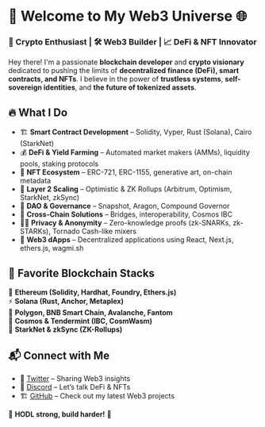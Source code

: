 # 🚀 Welcome to My Web3 Universe 🌐  

### 🏦 Crypto Enthusiast | 🛠️ Web3 Builder | 📈 DeFi & NFT Innovator  

Hey there! I'm a passionate **blockchain developer** and **crypto visionary** dedicated to pushing the limits of **decentralized finance (DeFi), smart contracts, and NFTs**. I believe in the power of **trustless systems**, **self-sovereign identities**, and **the future of tokenized assets**.  

## 🔥 What I Do  

- 🏗 **Smart Contract Development** – Solidity, Vyper, Rust (Solana), Cairo (StarkNet)  
- 💰 **DeFi & Yield Farming** – Automated market makers (AMMs), liquidity pools, staking protocols  
- 🎨 **NFT Ecosystem** – ERC-721, ERC-1155, generative art, on-chain metadata  
- 🔗 **Layer 2 Scaling** – Optimistic & ZK Rollups (Arbitrum, Optimism, StarkNet, zkSync)  
- 🤖 **DAO & Governance** – Snapshot, Aragon, Compound Governor  
- 🔄 **Cross-Chain Solutions** – Bridges, interoperability, Cosmos IBC  
- 🏴‍☠️ **Privacy & Anonymity** – Zero-knowledge proofs (zk-SNARKs, zk-STARKs), Tornado Cash-like mixers  
- 🚀 **Web3 dApps** – Decentralized applications using React, Next.js, ethers.js, wagmi.sh  

## 📜 Favorite Blockchain Stacks  

🦄 **Ethereum (Solidity, Hardhat, Foundry, Ethers.js)**  
⚡ **Solana (Rust, Anchor, Metaplex)**  
🦊 **Polygon, BNB Smart Chain, Avalanche, Fantom**  
🌿 **Cosmos & Tendermint (IBC, CosmWasm)**  
🌌 **StarkNet & zkSync (ZK-Rollups)**  

## 📬 Connect with Me  

- 🔗 [Twitter](#) – Sharing Web3 insights  
- 📢 [Discord](#) – Let’s talk DeFi & NFTs  
- 🏗 [GitHub](#) – Check out my latest Web3 projects  

💎 **HODL strong, build harder!** 💎  
